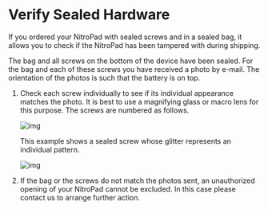 # Verify Sealed Hardware

If you ordered your NitroPad with sealed screws and in a sealed bag, it  allows you to check if the NitroPad has been tampered with during  shipping.

The bag and all screws on the bottom of the device have been sealed. For the bag and each of these screws you have received a photo by e-mail. The  orientation of the photos is such that the battery is on top. 

1. Check each screw individually to see if its individual appearance matches the  photo. It is best to use a magnifying glass or macro lens for this  purpose. The screws are numbered as follows.

   ![img](./images/Schraubenmarkierung.jpg)

   This example shows a sealed screw whose glitter represents an individual pattern.

   ![img](./images/Schraube.jpg)
   

2. If the bag or the screws do not match the photos sent, an  unauthorized opening of your NitroPad cannot be excluded. In this case  please contact us to arrange further action.

